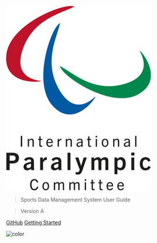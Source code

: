 <img class="logo" src="_img/ipc_logo_500.jpg" alt="IPC - International Paralympic Committee">

> Sports Data Management System User Guide

> Version A

[GitHub](https://github.com/paralympics/sdms-user-guide/)
[Getting Started](/README.md)

<!-- background color -->
![color](#ffffff)